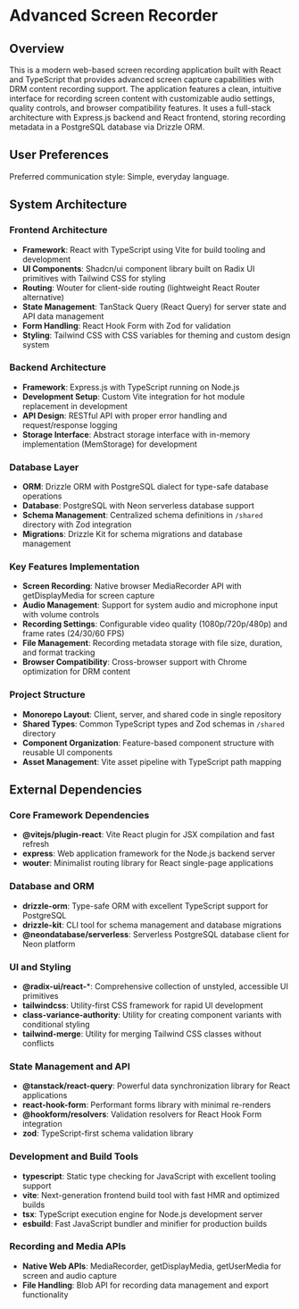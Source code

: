 # Advanced Screen Recorder

## Overview

This is a modern web-based screen recording application built with React and TypeScript that provides advanced screen capture capabilities with DRM content recording support. The application features a clean, intuitive interface for recording screen content with customizable audio settings, quality controls, and browser compatibility features. It uses a full-stack architecture with Express.js backend and React frontend, storing recording metadata in a PostgreSQL database via Drizzle ORM.

## User Preferences

Preferred communication style: Simple, everyday language.

## System Architecture

### Frontend Architecture
- **Framework**: React with TypeScript using Vite for build tooling and development
- **UI Components**: Shadcn/ui component library built on Radix UI primitives with Tailwind CSS for styling
- **Routing**: Wouter for client-side routing (lightweight React Router alternative)
- **State Management**: TanStack Query (React Query) for server state and API data management
- **Form Handling**: React Hook Form with Zod for validation
- **Styling**: Tailwind CSS with CSS variables for theming and custom design system

### Backend Architecture
- **Framework**: Express.js with TypeScript running on Node.js
- **Development Setup**: Custom Vite integration for hot module replacement in development
- **API Design**: RESTful API with proper error handling and request/response logging
- **Storage Interface**: Abstract storage interface with in-memory implementation (MemStorage) for development

### Database Layer
- **ORM**: Drizzle ORM with PostgreSQL dialect for type-safe database operations
- **Database**: PostgreSQL with Neon serverless database support
- **Schema Management**: Centralized schema definitions in `/shared` directory with Zod integration
- **Migrations**: Drizzle Kit for schema migrations and database management

### Key Features Implementation
- **Screen Recording**: Native browser MediaRecorder API with getDisplayMedia for screen capture
- **Audio Management**: Support for system audio and microphone input with volume controls
- **Recording Settings**: Configurable video quality (1080p/720p/480p) and frame rates (24/30/60 FPS)
- **File Management**: Recording metadata storage with file size, duration, and format tracking
- **Browser Compatibility**: Cross-browser support with Chrome optimization for DRM content

### Project Structure
- **Monorepo Layout**: Client, server, and shared code in single repository
- **Shared Types**: Common TypeScript types and Zod schemas in `/shared` directory
- **Component Organization**: Feature-based component structure with reusable UI components
- **Asset Management**: Vite asset pipeline with TypeScript path mapping

## External Dependencies

### Core Framework Dependencies
- **@vitejs/plugin-react**: Vite React plugin for JSX compilation and fast refresh
- **express**: Web application framework for the Node.js backend server
- **wouter**: Minimalist routing library for React single-page applications

### Database and ORM
- **drizzle-orm**: Type-safe ORM with excellent TypeScript support for PostgreSQL
- **drizzle-kit**: CLI tool for schema management and database migrations
- **@neondatabase/serverless**: Serverless PostgreSQL database client for Neon platform

### UI and Styling
- **@radix-ui/react-***: Comprehensive collection of unstyled, accessible UI primitives
- **tailwindcss**: Utility-first CSS framework for rapid UI development
- **class-variance-authority**: Utility for creating component variants with conditional styling
- **tailwind-merge**: Utility for merging Tailwind CSS classes without conflicts

### State Management and API
- **@tanstack/react-query**: Powerful data synchronization library for React applications
- **react-hook-form**: Performant forms library with minimal re-renders
- **@hookform/resolvers**: Validation resolvers for React Hook Form integration
- **zod**: TypeScript-first schema validation library

### Development and Build Tools
- **typescript**: Static type checking for JavaScript with excellent tooling support
- **vite**: Next-generation frontend build tool with fast HMR and optimized builds
- **tsx**: TypeScript execution engine for Node.js development server
- **esbuild**: Fast JavaScript bundler and minifier for production builds

### Recording and Media APIs
- **Native Web APIs**: MediaRecorder, getDisplayMedia, getUserMedia for screen and audio capture
- **File Handling**: Blob API for recording data management and export functionality